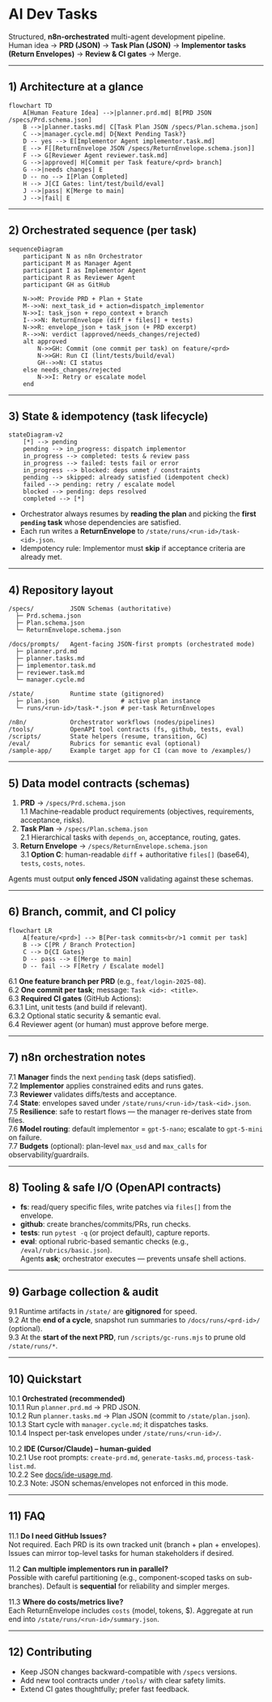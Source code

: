 # AI Dev Tasks

Structured, **n8n-orchestrated** multi-agent development pipeline.  
Human idea → **PRD (JSON)** → **Task Plan (JSON)** → **Implementor tasks (Return Envelopes)** → **Review & CI gates** → Merge.

---

## 1) Architecture at a glance

```mermaid
flowchart TD
    A[Human Feature Idea] -->|planner.prd.md| B[PRD JSON /specs/Prd.schema.json]
    B -->|planner.tasks.md| C[Task Plan JSON /specs/Plan.schema.json]
    C -->|manager.cycle.md| D{Next Pending Task?}
    D -- yes --> E[Implementor Agent implementor.task.md]
    E --> F[[ReturnEnvelope JSON /specs/ReturnEnvelope.schema.json]]
    F --> G[Reviewer Agent reviewer.task.md]
    G -->|approved| H[Commit per Task feature/<prd> branch]
    G -->|needs changes| E
    D -- no --> I[Plan Completed]
    H --> J[CI Gates: lint/test/build/eval]
    J -->|pass| K[Merge to main]
    J -->|fail| E
```

---

## 2) Orchestrated sequence (per task)

```mermaid
sequenceDiagram
    participant N as n8n Orchestrator
    participant M as Manager Agent
    participant I as Implementor Agent
    participant R as Reviewer Agent
    participant GH as GitHub

    N->>M: Provide PRD + Plan + State
    M-->>N: next_task_id + action=dispatch_implementor
    N->>I: task_json + repo_context + branch
    I-->>N: ReturnEnvelope (diff + files[] + tests)
    N->>R: envelope_json + task_json (+ PRD excerpt)
    R-->>N: verdict (approved/needs_changes/rejected)
    alt approved
        N->>GH: Commit (one commit per task) on feature/<prd>
        N->>GH: Run CI (lint/tests/build/eval)
        GH-->>N: CI status
    else needs_changes/rejected
        N->>I: Retry or escalate model
    end
```

---

## 3) State & idempotency (task lifecycle)

```mermaid
stateDiagram-v2
    [*] --> pending
    pending --> in_progress: dispatch implementor
    in_progress --> completed: tests & review pass
    in_progress --> failed: tests fail or error
    in_progress --> blocked: deps unmet / constraints
    pending --> skipped: already satisfied (idempotent check)
    failed --> pending: retry / escalate model
    blocked --> pending: deps resolved
    completed --> [*]
```

- Orchestrator always resumes by **reading the plan** and picking the **first `pending` task** whose dependencies are satisfied.  
- Each run writes a **ReturnEnvelope** to `/state/runs/<run-id>/task-<id>.json`.  
- Idempotency rule: Implementor must **skip** if acceptance criteria are already met.

---

## 4) Repository layout

```
/specs/          JSON Schemas (authoritative)
  ├─ Prd.schema.json
  ├─ Plan.schema.json
  └─ ReturnEnvelope.schema.json

/docs/prompts/   Agent-facing JSON-first prompts (orchestrated mode)
  ├─ planner.prd.md
  ├─ planner.tasks.md
  ├─ implementor.task.md
  ├─ reviewer.task.md
  └─ manager.cycle.md

/state/          Runtime state (gitignored)
  ├─ plan.json                 # active plan instance
  └─ runs/<run-id>/task-*.json # per-task ReturnEnvelopes

/n8n/            Orchestrator workflows (nodes/pipelines)
/tools/          OpenAPI tool contracts (fs, github, tests, eval)
/scripts/        State helpers (resume, transition, GC)
/eval/           Rubrics for semantic eval (optional)
/sample-app/     Example target app for CI (can move to /examples/)
```

---

## 5) Data model contracts (schemas)

1. **PRD** → `/specs/Prd.schema.json`  
   1.1 Machine-readable product requirements (objectives, requirements, acceptance, risks).  
2. **Task Plan** → `/specs/Plan.schema.json`  
   2.1 Hierarchical tasks with `depends_on`, acceptance, routing, gates.  
3. **Return Envelope** → `/specs/ReturnEnvelope.schema.json`  
   3.1 **Option C**: human-readable `diff` + authoritative `files[]` (base64), `tests`, `costs`, `notes`.  

Agents must output **only fenced JSON** validating against these schemas.

---

## 6) Branch, commit, and CI policy

```mermaid
flowchart LR
    A[feature/<prd>] --> B[Per-task commits<br/>1 commit per task]
    B --> C[PR / Branch Protection]
    C --> D{CI Gates}
    D -- pass --> E[Merge to main]
    D -- fail --> F[Retry / Escalate model]
```

6.1 **One feature branch per PRD** (e.g., `feat/login-2025-08`).  
6.2 **One commit per task**; message: `Task <id>: <title>`.  
6.3 **Required CI gates** (GitHub Actions):  
6.3.1 Lint, unit tests (and build if relevant).  
6.3.2 Optional static security & semantic eval.  
6.4 Reviewer agent (or human) must approve before merge.

---

## 7) n8n orchestration notes

7.1 **Manager** finds the next `pending` task (deps satisfied).  
7.2 **Implementor** applies constrained edits and runs gates.  
7.3 **Reviewer** validates diffs/tests and acceptance.  
7.4 **State**: envelopes saved under `/state/runs/<run-id>/task-<id>.json`.  
7.5 **Resilience**: safe to restart flows — the manager re-derives state from files.  
7.6 **Model routing**: default implementor = `gpt-5-nano`; escalate to `gpt-5-mini` on failure.  
7.7 **Budgets** (optional): plan-level `max_usd` and `max_calls` for observability/guardrails.

---

## 8) Tooling & safe I/O (OpenAPI contracts)

- **fs**: read/query specific files, write patches via `files[]` from the envelope.  
- **github**: create branches/commits/PRs, run checks.  
- **tests**: run `pytest -q` (or project default), capture reports.  
- **eval**: optional rubric-based semantic checks (e.g., `/eval/rubrics/basic.json`).  
Agents **ask**; orchestrator executes — prevents unsafe shell actions.

---

## 9) Garbage collection & audit

9.1 Runtime artifacts in `/state/` are **gitignored** for speed.  
9.2 At the **end of a cycle**, snapshot run summaries to `/docs/runs/<prd-id>/` (optional).  
9.3 At the **start of the next PRD**, run `/scripts/gc-runs.mjs` to prune old `/state/runs/*`.

---

## 10) Quickstart

10.1 **Orchestrated (recommended)**  
10.1.1 Run `planner.prd.md` → PRD JSON.  
10.1.2 Run `planner.tasks.md` → Plan JSON (commit to `/state/plan.json`).  
10.1.3 Start cycle with `manager.cycle.md`; it dispatches tasks.  
10.1.4 Inspect per-task envelopes under `/state/runs/<run-id>/`.

10.2 **IDE (Cursor/Claude) – human-guided**  
10.2.1 Use root prompts: `create-prd.md`, `generate-tasks.md`, `process-task-list.md`.  
10.2.2 See [docs/ide-usage.md](docs/ide-usage.md).  
10.2.3 Note: JSON schemas/envelopes not enforced in this mode.

---

## 11) FAQ

11.1 **Do I need GitHub Issues?**  
Not required. Each PRD is its own tracked unit (branch + plan + envelopes). Issues can mirror top-level tasks for human stakeholders if desired.

11.2 **Can multiple implementors run in parallel?**  
Possible with careful partitioning (e.g., component-scoped tasks on sub-branches). Default is **sequential** for reliability and simpler merges.

11.3 **Where do costs/metrics live?**  
Each ReturnEnvelope includes `costs` (model, tokens, $). Aggregate at run end into `/state/runs/<run-id>/summary.json`.

---

## 12) Contributing

- Keep JSON changes backward-compatible with `/specs` versions.  
- Add new tool contracts under `/tools/` with clear safety limits.  
- Extend CI gates thoughtfully; prefer fast feedback.
